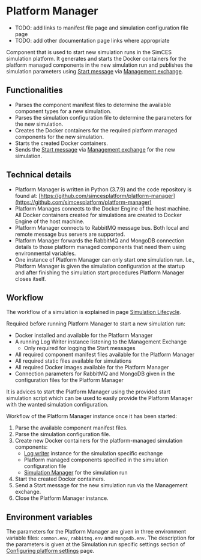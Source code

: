 # Platform Manager

- TODO: add links to manifest file page and simulation configuration file page
- TODO: add other documentation page links where appropriate

Component that is used to start new simulation runs in the SimCES simulation platform.
It generates and starts the Docker containers for the platform managed components in the new simulation run and publishes the simulation parameters using [Start message](core_msg-start.md) via [Management exchange](core_exchange-mgmt.md).

## Functionalities

- Parses the component manifest files to determine the available component types for a new simulation.
- Parses the simulation configuration file to determine the parameters for the new simulation.
- Creates the Docker containers for the required platform managed components for the new simulation.
- Starts the created Docker containers.
- Sends the [Start message](core_msg-start.md) via [Management exchange](core_exchange-mgmt.md) for the new simulation.

## Technical details

- Platform Manager is written in Python (3.7.9) and the code repository is found at: [https://github.com/simcesplatform/platform-manager](https://github.com/simcesplatform/platform-manager)
- Platform Manages connects to the Docker Engine of the host machine. All Docker containers created for simulations are created to Docker Engine of the host machine.
- Platform Manager connects to RabbitMQ message bus. Both local and remote message bus servers are supported.
- Platform Manager forwards the RabbitMQ and MongoDB connection details to those platform managed components that need them using environmental variables.
- One instance of Platform Manager can only start one simulation run. I.e., Platform Manager is given the simulation configuration at the startup and after finishing the simulation start procedures Platform Manager closes itself.

## Workflow

The workflow of a simulation is explained in page [Simulation Lifecycle](core_lifecycle.md).

Required before running Platform Manager to start a new simulation run:

- Docker installed and available for the Platform Manager
- A running Log Writer instance listening to the Management Exchange
    - Only required for logging the Start messages
- All required component manifest files available for the Platform Manager
- All required static files available for simulations
- All required Docker images available for the Platform Manager
- Connection parameters for RabbitMQ and MongoDB given in the configuration files for the Platform Manager

It is advices to start the Platform Manager using the provided start simulation script which can be used to easily provide the Platform Manager with the wanted simulation configuration.

Workflow of the Platform Manager instance once it has been started:

1. Parse the available component manifest files.
2. Parse the simulation configuration file.
3. Create new Docker containers for the platform-managed simulation components:
    - [Log writer](core_logwriter.md) instance for the simulation specific exchange
    - Platform managed components specified in the simulation configuration file
    - [Simulation Manager](core_simulationmanager.md) for the simulation run
4. Start the created Docker containers.
5. Send a Start message for the new simulation run via the Management exchange.
6. Close the Platform Manager instance.

## Environment variables

The parameters for the Platform Manager are given in three environment variable files: `common.env`, `rabbitmq.env` and `mongodb.env`. The description for the parameters is given at the Simulation run specific settings section of [Configuring platform settings](core_platform-settings.md#simulation-run-specific-settings) page.
